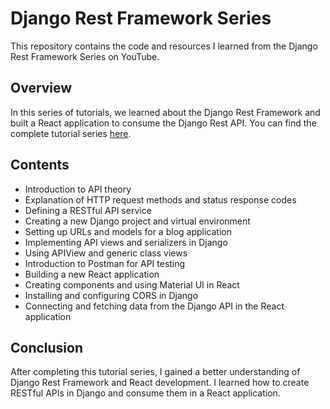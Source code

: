 # Django Rest Framework Series

This repository contains the code and resources I learned from the Django Rest Framework Series on YouTube.

## Overview

In this series of tutorials, we learned about the Django Rest Framework and built a React application to consume the Django Rest API. You can find the complete tutorial series [here](https://www.youtube.com/watch?v=soxd_xdHR0o&list=PLOLrQ9Pn6caw0PjVwymNc64NkUNbZlhFw).

## Contents

- Introduction to API theory
- Explanation of HTTP request methods and status response codes
- Defining a RESTful API service
- Creating a new Django project and virtual environment
- Setting up URLs and models for a blog application
- Implementing API views and serializers in Django
- Using APIView and generic class views
- Introduction to Postman for API testing
- Building a new React application
- Creating components and using Material UI in React
- Installing and configuring CORS in Django
- Connecting and fetching data from the Django API in the React application

## Conclusion

After completing this tutorial series, I gained a better understanding of Django Rest Framework and React development. I learned how to create RESTful APIs in Django and consume them in a React application.

